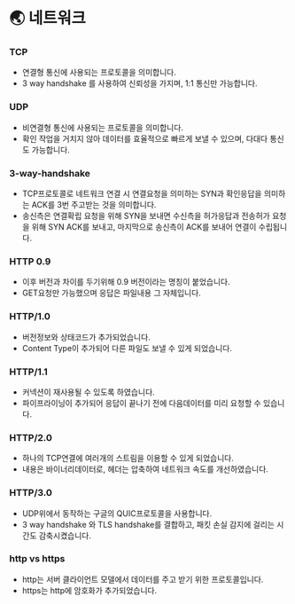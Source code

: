 # 🌏 네트워크

### TCP

- 연결형 통신에 사용되는 프로토콜을 의미합니다.
- 3 way handshake 를 사용하여 신뢰성을 가지며, 1:1 통신만 가능합니다.

### UDP

- 비연결형 통신에 사용되는 프로토콜을 의미합니다.
- 확인 작업을 거치지 않아 데이터를 효율적으로 빠르게 보낼 수 있으며, 다대다 통신도 가능합니다.

### 3-way-handshake

- TCP프로토콜로 네트워크 연결 시 연결요청을 의미하는 SYN과 확인응답을 의미하는 ACK를 3번 주고받는 것을 의미합니다.
- 송신측은 연결확립 요청을 위해 SYN을 보내면 수신측을 허가응답과 전송허가 요청을 위해 SYN ACK를 보내고, 마지막으로 송신측이 ACK를 보내어 연결이 수립됩니다.

### HTTP 0.9

- 이후 버전과 차이를 두기위해 0.9 버전이라는 명칭이 붙었습니다.
- GET요청만 가능했으며 응답은 파일내용 그 자체입니다.

### HTTP/1.0

- 버전정보와 상태코드가 추가되었습니다.
- Content Type이 추가되어 다른 파일도 보낼 수 있게 되었습니다.

### HTTP/1.1

- 커넥션이 재사용될 수 있도록 하였습니다.
- 파이프라이닝이 추가되어 응답이 끝나기 전에 다음데이터를 미리 요청할 수 있습니다.

### HTTP/2.0

- 하나의 TCP연결에 여러개의 스트림을 이용할 수 있게 되었습니다.
- 내용은 바이너리데이터로, 헤더는 압축하여 네트워크 속도를 개선하였습니다.

### HTTP/3.0

- UDP위에서 동작하는 구글의 QUIC프로토콜을 사용합니다.
- 3 way handshake 와 TLS handshake를 결합하고, 패킷 손실 감지에 걸리는 시간도 감축시켰습니다.

### http vs https

- http는 서버 클라이언트 모델에서 데이터를 주고 받기 위한 프로토콜입니다.
- https는 http에 암호화가 추가되었습니다.
